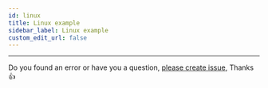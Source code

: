```yaml
---
id: linux
title: Linux example
sidebar_label: Linux example
custom_edit_url: false
---
```



---

Do you found an error or have you a question, [please create issue](https://github.com/canarytrace/documentation/issues/new/choose), Thanks 👍